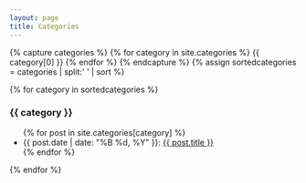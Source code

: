 ```yaml
---
layout: page
title: Categories
---
```


{% capture categories %}
  {% for category in site.categories %}
    {{ category[0] }}
  {% endfor %}
{% endcapture %}
{% assign sortedcategories = categories | split:' ' | sort %}

{% for category in sortedcategories %}
  <h3 id="{{ category }}">{{ category }}<!-- {{ site.categories[category].size }} --></h3>
  <ul>
  {% for post in site.categories[category] %}
    <li>
      {{ post.date | date: "%B %d, %Y" }}: <a href="{{ post.url }}">{{ post.title }}</a>
    </li>
  {% endfor %}
  </ul>
{% endfor %}